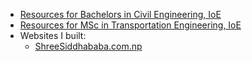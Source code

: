 - [Resources for Bachelors in Civil Engineering, IoE](https://github.com/pragyanone/BE-Civil)
- [Resources for MSc in Transportation Engineering, IoE](https://github.com/pragyanone/MSTrE2079)
- Websites I built:
    - [ShreeSiddhababa.com.np](https://shreesiddhababa.com.np/)
